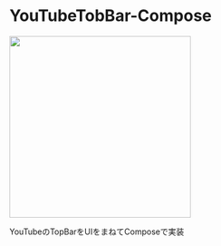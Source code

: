 # YouTubeTobBar-Compose

<img src="https://user-images.githubusercontent.com/80034173/164129263-b419babd-97da-48dc-bd9f-f516cf42bf7f.gif" width="320">

YouTubeのTopBarをUIをまねてComposeで実装
